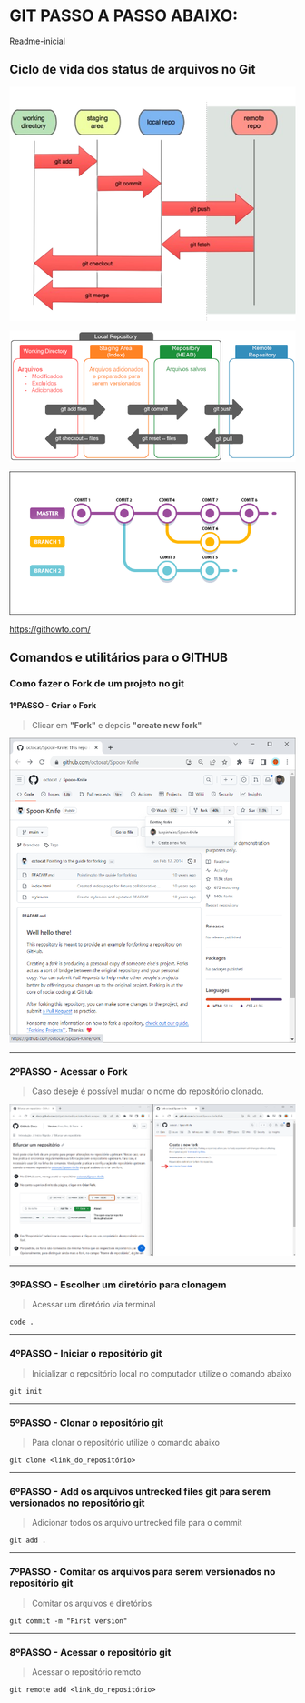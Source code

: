 
# GIT PASSO A PASSO ABAIXO:

[Readme-inicial](../README.md)

## Ciclo de vida dos status de arquivos no Git


![Alt text](image-3.png)

![Alt text](image-4.png)

![Alt text](image-5.png)

https://githowto.com/

## Comandos e utilitários para o GITHUB

### __Como fazer o Fork de um projeto no git__

#### __1ºPASSO__ - Criar o Fork

> Clicar em __"Fork"__ e depois __"create new fork"__

![Alt text](image.png)

___
### __2ºPASSO__ - Acessar o Fork

> Caso deseje é possível mudar o nome do repositório clonado.

![Alt text](image-1.png)

___
### __3ºPASSO__ - Escolher um diretório para clonagem

> Acessar um diretório via terminal

```
code .
```
___
### __4ºPASSO__ - Iniciar o repositório git

> Inicializar o repositório local no computador utilize o comando abaixo

```
git init
```
___
### __5ºPASSO__ - Clonar o repositório git

> Para clonar o repositório utilize o comando abaixo

```
git clone <link_do_repositório>
```
___
### __6ºPASSO__ - Add os arquivos untrecked files git para serem versionados no repositório git

> Adicionar todos os arquivo untrecked file para o commit
```
git add .
```
___
### __7ºPASSO__ - Comitar os arquivos para serem versionados no repositório git

> Comitar os arquivos e diretórios
```
git commit -m "First version"
```
___
### __8ºPASSO__ - Acessar o repositório git

> Acessar o repositório remoto

```
git remote add <link_do_repositório>
```
